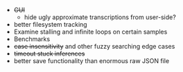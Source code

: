 * ~~GUI~~
    * hide ugly approximate transcriptions from user-side?
* better filesystem tracking
* Examine stalling and infinite loops on certain samples
* Benchmarks
* ~~case insensitivity~~ and other fuzzy searching edge cases
* ~~timeout stuck inferences~~
* better save functionality than enormous raw JSON file


